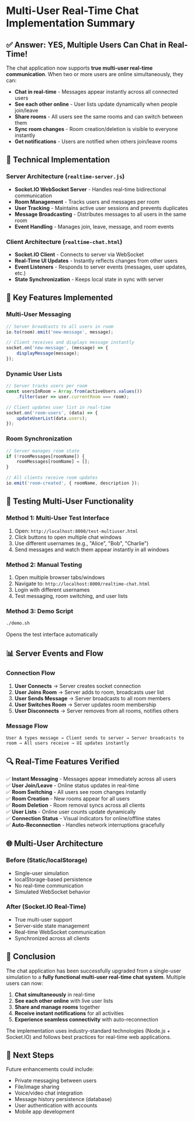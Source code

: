 # Multi-User Real-Time Chat Implementation Summary

## ✅ Answer: YES, Multiple Users Can Chat in Real-Time!

The chat application now supports **true multi-user real-time communication**. When two or more users are online simultaneously, they can:

- **Chat in real-time** - Messages appear instantly across all connected users
- **See each other online** - User lists update dynamically when people join/leave
- **Share rooms** - All users see the same rooms and can switch between them
- **Sync room changes** - Room creation/deletion is visible to everyone instantly
- **Get notifications** - Users are notified when others join/leave rooms

## 🔧 Technical Implementation

### Server Architecture (`realtime-server.js`)
- **Socket.IO WebSocket Server** - Handles real-time bidirectional communication
- **Room Management** - Tracks users and messages per room
- **User Tracking** - Maintains active user sessions and prevents duplicates
- **Message Broadcasting** - Distributes messages to all users in the same room
- **Event Handling** - Manages join, leave, message, and room events

### Client Architecture (`realtime-chat.html`)
- **Socket.IO Client** - Connects to server via WebSocket
- **Real-Time UI Updates** - Instantly reflects changes from other users
- **Event Listeners** - Responds to server events (messages, user updates, etc.)
- **State Synchronization** - Keeps local state in sync with server

## 🚀 Key Features Implemented

### Multi-User Messaging
```javascript
// Server broadcasts to all users in room
io.to(room).emit('new-message', message);

// Client receives and displays message instantly
socket.on('new-message', (message) => {
    displayMessage(message);
});
```

### Dynamic User Lists
```javascript
// Server tracks users per room
const usersInRoom = Array.from(activeUsers.values())
    .filter(user => user.currentRoom === room);

// Client updates user list in real-time
socket.on('room-users', (data) => {
    updateUserList(data.users);
});
```

### Room Synchronization
```javascript
// Server manages room state
if (!roomMessages[roomName]) {
    roomMessages[roomName] = [];
}

// All clients receive room updates
io.emit('room-created', { roomName, description });
```

## 🧪 Testing Multi-User Functionality

### Method 1: Multi-User Test Interface
1. Open: `http://localhost:8000/test-multiuser.html`
2. Click buttons to open multiple chat windows
3. Use different usernames (e.g., "Alice", "Bob", "Charlie")
4. Send messages and watch them appear instantly in all windows

### Method 2: Manual Testing
1. Open multiple browser tabs/windows
2. Navigate to: `http://localhost:8000/realtime-chat.html`
3. Login with different usernames
4. Test messaging, room switching, and user lists

### Method 3: Demo Script
```bash
./demo.sh
```
Opens the test interface automatically

## 📊 Server Events and Flow

### Connection Flow
1. **User Connects** → Server creates socket connection
2. **User Joins Room** → Server adds to room, broadcasts user list
3. **User Sends Message** → Server broadcasts to all room members
4. **User Switches Room** → Server updates room membership
5. **User Disconnects** → Server removes from all rooms, notifies others

### Message Flow
```
User A types message → Client sends to server → Server broadcasts to room → All users receive → UI updates instantly
```

## 🔍 Real-Time Features Verified

✅ **Instant Messaging** - Messages appear immediately across all users  
✅ **User Join/Leave** - Online status updates in real-time  
✅ **Room Switching** - All users see room changes instantly  
✅ **Room Creation** - New rooms appear for all users  
✅ **Room Deletion** - Room removal syncs across all clients  
✅ **User Lists** - Online user counts update dynamically  
✅ **Connection Status** - Visual indicators for online/offline states  
✅ **Auto-Reconnection** - Handles network interruptions gracefully  

## 🌐 Multi-User Architecture

### Before (Static/localStorage)
- Single-user simulation
- localStorage-based persistence
- No real-time communication
- Simulated WebSocket behavior

### After (Socket.IO Real-Time)
- True multi-user support
- Server-side state management
- Real-time WebSocket communication
- Synchronized across all clients

## 🎯 Conclusion

The chat application has been successfully upgraded from a single-user simulation to a **fully functional multi-user real-time chat system**. Multiple users can now:

1. **Chat simultaneously** in real-time
2. **See each other online** with live user lists
3. **Share and manage rooms** together
4. **Receive instant notifications** for all activities
5. **Experience seamless connectivity** with auto-reconnection

The implementation uses industry-standard technologies (Node.js + Socket.IO) and follows best practices for real-time web applications.

## 🚀 Next Steps

Future enhancements could include:
- Private messaging between users
- File/image sharing
- Voice/video chat integration
- Message history persistence (database)
- User authentication with accounts
- Mobile app development
